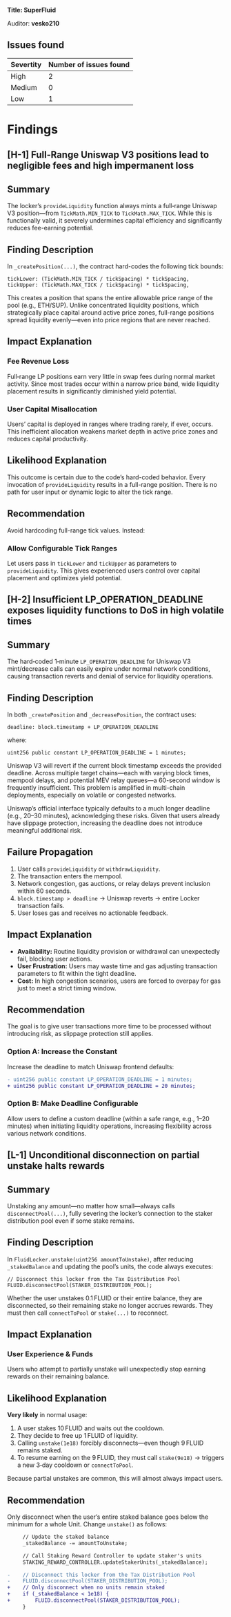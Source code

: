 **Title: SuperFluid**

Auditor: **vesko210**

## Issues found
|Severtity|Number of issues found
| ------- | -------------------- |
| High    | 2                    |
| Medium  | 0                    |
| Low     | 1                    |

# Findings

## [H-1] Full‑Range Uniswap V3 positions lead to negligible fees and high impermanent loss

## Summary  
The locker’s `provideLiquidity` function always mints a full‑range Uniswap V3 position—from `TickMath.MIN_TICK` to `TickMath.MAX_TICK`. While this is functionally valid, it severely undermines capital efficiency and significantly reduces fee-earning potential.

## Finding Description  
In `_createPosition(...)`, the contract hard-codes the following tick bounds:

```solidity
tickLower: (TickMath.MIN_TICK / tickSpacing) * tickSpacing,
tickUpper: (TickMath.MAX_TICK / tickSpacing) * tickSpacing,
```

This creates a position that spans the entire allowable price range of the pool (e.g., ETH/SUP). Unlike concentrated liquidity positions, which strategically place capital around active price zones, full-range positions spread liquidity evenly—even into price regions that are never reached.

## Impact Explanation

### Fee Revenue Loss

Full‑range LP positions earn very little in swap fees during normal market activity. Since most trades occur within a narrow price band, wide liquidity placement results in significantly diminished yield potential.

### User Capital Misallocation

Users’ capital is deployed in ranges where trading rarely, if ever, occurs. This inefficient allocation weakens market depth in active price zones and reduces capital productivity.

## Likelihood Explanation

This outcome is certain due to the code’s hard-coded behavior. Every invocation of `provideLiquidity` results in a full-range position. There is no path for user input or dynamic logic to alter the tick range.

## Recommendation

Avoid hardcoding full-range tick values. Instead:

### Allow Configurable Tick Ranges

Let users pass in `tickLower` and `tickUpper` as parameters to `provideLiquidity`. This gives experienced users control over capital placement and optimizes yield potential.


## [H-2] Insufficient LP_OPERATION_DEADLINE exposes liquidity functions to DoS in high volatile times

## Summary 
The hard‑coded 1‑minute `LP_OPERATION_DEADLINE` for Uniswap V3 mint/decrease calls can easily expire under normal network conditions, causing transaction reverts and denial of service for liquidity operations.

## Finding Description  
In both `_createPosition` and `_decreasePosition`, the contract uses:

```solidity
deadline: block.timestamp + LP_OPERATION_DEADLINE
```

where:

```solidity
uint256 public constant LP_OPERATION_DEADLINE = 1 minutes;
```

Uniswap V3 will revert if the current block timestamp exceeds the provided deadline. Across multiple target chains—each with varying block times, mempool delays, and potential MEV relay queues—a 60-second window is frequently insufficient. This problem is amplified in multi-chain deployments, especially on volatile or congested networks.

Uniswap’s official interface typically defaults to a much longer deadline (e.g., 20–30 minutes), acknowledging these risks. Given that users already have slippage protection, increasing the deadline does not introduce meaningful additional risk.

## Failure Propagation

1. User calls `provideLiquidity` or `withdrawLiquidity`.
2. The transaction enters the mempool.
3. Network congestion, gas auctions, or relay delays prevent inclusion within 60 seconds.
4. `block.timestamp > deadline` → Uniswap reverts → entire Locker transaction fails.
5. User loses gas and receives no actionable feedback.

## Impact Explanation

* **Availability:** Routine liquidity provision or withdrawal can unexpectedly fail, blocking user actions.
* **User Frustration:** Users may waste time and gas adjusting transaction parameters to fit within the tight deadline.
* **Cost:** In high congestion scenarios, users are forced to overpay for gas just to meet a strict timing window.

## Recommendation

The goal is to give user transactions more time to be processed without introducing risk, as slippage protection still applies.

### Option A: Increase the Constant

Increase the deadline to match Uniswap frontend defaults:

```diff
- uint256 public constant LP_OPERATION_DEADLINE = 1 minutes;
+ uint256 public constant LP_OPERATION_DEADLINE = 20 minutes;
```

### Option B: Make Deadline Configurable

Allow users to define a custom deadline (within a safe range, e.g., 1–20 minutes) when initiating liquidity operations, increasing flexibility across various network conditions.


## [L-1] Unconditional disconnection on partial unstake halts rewards

## Summary 
Unstaking any amount—no matter how small—always calls `disconnectPool(...)`, fully severing the locker’s connection to the staker distribution pool even if some stake remains.

## Finding Description  
In `FluidLocker.unstake(uint256 amountToUnstake)`, after reducing `_stakedBalance` and updating the pool’s units, the code always executes:

```solidity
// Disconnect this locker from the Tax Distribution Pool
FLUID.disconnectPool(STAKER_DISTRIBUTION_POOL);
```

Whether the user unstakes 0.1 FLUID or their entire balance, they are disconnected, so their remaining stake no longer accrues rewards. They must then call `connectToPool` or `stake(...)` to reconnect.

## Impact Explanation

### User Experience & Funds

Users who attempt to partially unstake will unexpectedly stop earning rewards on their remaining balance.

## Likelihood Explanation

**Very likely** in normal usage:

1. A user stakes 10 FLUID and waits out the cooldown.
2. They decide to free up 1 FLUID of liquidity.
3. Calling `unstake(1e18)` forcibly disconnects—even though 9 FLUID remains staked.
4. To resume earning on the 9 FLUID, they must call `stake(9e18)` → triggers a new 3‑day cooldown or `connectToPool`.

Because partial unstakes are common, this will almost always impact users.

## Recommendation

Only disconnect when the user’s entire staked balance goes below the minimum for a whole Unit. Change `unstake()` as follows:

```diff
     // Update the staked balance
     _stakedBalance -= amountToUnstake;

     // Call Staking Reward Controller to update staker's units
     STAKING_REWARD_CONTROLLER.updateStakerUnits(_stakedBalance);

-    // Disconnect this locker from the Tax Distribution Pool
-    FLUID.disconnectPool(STAKER_DISTRIBUTION_POOL);
+    // Only disconnect when no units remain staked
+    if (_stakedBalance < 1e18) {
+        FLUID.disconnectPool(STAKER_DISTRIBUTION_POOL);
     }
```
